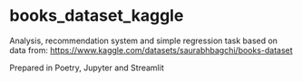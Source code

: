 # books_dataset_kaggle
Analysis, recommendation system and simple regression task based on data from: https://www.kaggle.com/datasets/saurabhbagchi/books-dataset

Prepared in Poetry, Jupyter and Streamlit
